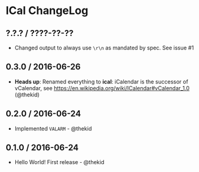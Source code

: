ICal ChangeLog
==============

## ?.?.? / ????-??-??

* Changed output to always use `\r\n` as mandated by spec. See issue #1

## 0.3.0 / 2016-06-26

* **Heads up**: Renamed everything to **ical**: iCalendar is the successor
  of vCalendar, see https://en.wikipedia.org/wiki/ICalendar#vCalendar_1.0
  (@thekid)

## 0.2.0 / 2016-06-24

* Implemented `VALARM` - @thekid

## 0.1.0 / 2016-06-24

* Hello World! First release - @thekid